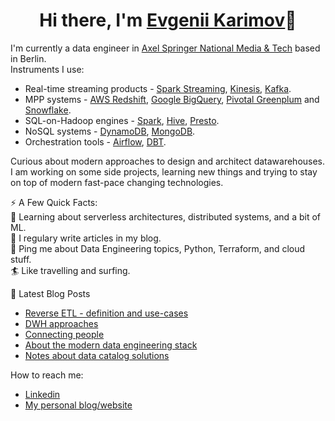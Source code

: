 <h1 align="center">Hi there, I'm <a href="https://www.karimov.berlin/" target="_blank">Evgenii Karimov</a>👋</h1>

I'm currently a data engineer in [Axel Springer National Media & Tech](https://www.linkedin.com/company/asnmt/) based in Berlin.  
Instruments I use:  
- Real-time streaming products - [Spark Streaming](https://github.com/apache/spark), [Kinesis](https://aws.amazon.com/kinesis/), [Kafka](https://github.com/apache/kafka).
- MPP systems - [AWS Redshift](https://aws.amazon.com/redshift/), [Google BigQuery](https://cloud.google.com/bigquery), [Pivotal Greenplum](https://github.com/greenplum-db/gpdb) and [Snowflake](https://www.snowflake.com/).
- SQL-on-Hadoop engines - [Spark](https://github.com/apache/spark), [Hive](https://github.com/apache/hive), [Presto](https://github.com/prestodb/presto).
- NoSQL systems - [DynamoDB](https://aws.amazon.com/dynamodb/), [MongoDB](https://github.com/mongodb/mongo).
- Orchestration tools - [Airflow](https://github.com/apache/airflow), [DBT](https://github.com/dbt-labs).  

Curious about modern approaches to design and architect datawarehouses.  
I am working on some side projects, learning new things and trying to stay on top of modern fast-pace changing technologies.

⚡️ A Few Quick Facts:  
🧐 Learning about serverless architectures, distributed systems, and a bit of ML.  
📝 I regulary write articles in my blog.  
💬 Ping me about Data Engineering topics, Python, Terraform, and cloud stuff.  
🏄 Like travelling and surfing.  

📕 Latest Blog Posts
<!-- BLOG-POST-LIST:START -->
- [Reverse ETL - definition and use-cases](https://www.karimov.berlin/writing/2021-11-18-reverse-etl/)
- [DWH approaches](https://www.karimov.berlin/writing/2021-04-30-dwh-structure-approaches/)
- [Connecting people](https://www.karimov.berlin/writing/2021-02-25-clubhouse/)
- [About the modern data engineering stack](https://www.karimov.berlin/writing/2021-02-22-modern-data-eng-stack/)
- [Notes about data catalog solutions](https://www.karimov.berlin/writing/2021-01-25-data-catalog/)
<!-- BLOG-POST-LIST:END -->

How to reach me:
- [Linkedin](https://www.linkedin.com/in/evgenii-karimov)
- [My personal blog/website](https://www.karimov.berlin)
